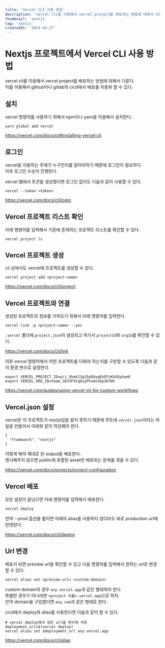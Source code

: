 ```yaml
---
title: 'Vercel CLI 사용 방법'
description: 'vercel cli를 이용해서 vercel project를 배포하는 방법에 대해서 다룬다.'
thumbnail: 'nextjs'
tag: 'nextjs'
createdAt: '2024-04-27'
---
```


# Nextjs 프로젝트에서 Vercel CLI 사용 방법

vercel cli를 이용해서 vercel project를 배포하는 방법에 대해서 다룬다.\
이를 이용해서 github이나 gitlab의 cicd에서 배포를 자동화 할 수 있다.

## 설치

vercel 명령어를 사용하기 위해서 npm이나 yarn을 이용해서 설치한다.

```
yarn global add vercel
```

https://vercel.com/docs/cli#installing-vercel-cli

## 로그인

vercel을 이용하는 주체가 누구인지를 알아야하기 때문에 로그인이 필요하다.\
이후 로그인 수순이 진행된다.

vercel 웹에서 토큰을 생성했다면 로그인 없이도 다음과 같이 사용할 수 있다.

```
vercel --token <token>
```

https://vercel.com/docs/cli/login

## Vercel 프로젝트 리스트 확인

아래 명령어를 입력해서 기존에 존재하는 프로젝트 리스트를 확인할 수 있다.

```
vercel project ls
```

## Vercel 프로젝트 생성

cli 상에서도 vercel에 프로젝트를 생성할 수 있다.

```
vercel project add <project-name>
```

https://vercel.com/docs/cli/project

## Vercel 프로젝트와 연결

생성된 프로젝트의 정보를 가져오기 위해서 아래 명령어를 입력한다.

```
vercel link -p <project-name> --yes
```

`.vercel` 폴더에 `project.json`이 생성되고 여기서 `projectId`와 `orgId`를 확인할 수 있다.

https://vercel.com/docs/cli/link

이후 vercel 명령어에서 어떤 프로젝트를 다뤄야 하는지를 구분할 수 있도록 다음과 같이 환경 변수로 설정한다.

```
export VERCEL_PROJECT_ID=prj_XkoK11g15pDUygEkEFzKkXQyhaeK
export VERCEL_ORG_ID=team_2A33P3Cqb1yPhsAxnEp2K7WV
```

https://vercel.com/guides/using-vercel-cli-for-custom-workflows

## Vercel.json 설정

vercel은 이 프로젝트가 nextjs임을 알지 못하기 때문에 루트에 `vercel.json`이라는 파일을 만들어서 아래와 같이 작성해야 한다.

```
{
  "framework": "nextjs"
}
```

이렇게 해야 제대로 된 output을 배포한다.\
명시해주지 않으면 public에 포함된 asset만 배포되는 문제를 겪을 수 있다.

https://vercel.com/docs/projects/project-configuration

## Vercel 배포

모든 설정이 끝났으면 아래 명령어를 입력해서 배포한다.

```
vercel deploy
```

만약 --prod 옵션을 붙이면 아래의 alias를 사용하지 않더라도 바로 production url에 반영된다.

https://vercel.com/docs/cli/deploy

## Url 변경

배포가 되면 preview url을 확인할 수 있고 다음 명령어를 입력해서 원하는 url로 변경할 수 있다.

```
vercel alias set <preview-url> <custom-domain>
```

custom domain의 경우 `any.vercel.app`과 같은 형태여야 한다.\
특별한 경우가 아니라면 `<project 이름>.vercel.app`으로 하자.\
만약 domain을 구입했다면 `any.com`과 같은 형태로 한다.

cicd에서 deploy와 alias를 사용한다면 다음과 같이 할 수 있다.

```
# vercel deploy에서 얻은 url을 변수에 저장
deployment_url=$(vercel deploy)
vercel alias set $deployment_url any.vercel.app
```

https://vercel.com/docs/cli/alias
